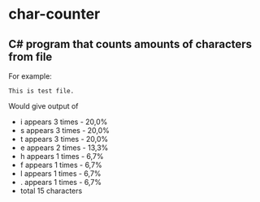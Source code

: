 # char-counter
## C# program that counts amounts of characters from file

For example:

<code>This is test file.</code>

Would give output of

+ i appears 3 times - 20,0%
+ s appears 3 times - 20,0%
+ t appears 3 times - 20,0%
+ e appears 2 times - 13,3%
+ h appears 1 times - 6,7%
+ f appears 1 times - 6,7%
+ l appears 1 times - 6,7%
+ . appears 1 times - 6,7%
+ total 15 characters
